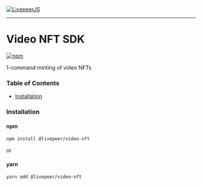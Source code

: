 [![LivepeerJS](https://user-images.githubusercontent.com/555740/117340053-78210e80-ae6e-11eb-892c-d98085fe6824.png)](https://livepeer.github.io/livepeerjs/)

---
# Video NFT SDK

[![npm](https://img.shields.io/npm/v/@livepeer/video-nft.svg?style=flat-square)](https://www.npmjs.com/package/@livepeer/video-nft)


1-command minting of video NFTs


### Table of Contents

- [Installation](#installation)


### Installation

#### npm
```bash
npm install @livepeer/video-nft
```
or
#### yarn
```bash
yarn add @livepeer/video-nft
```







